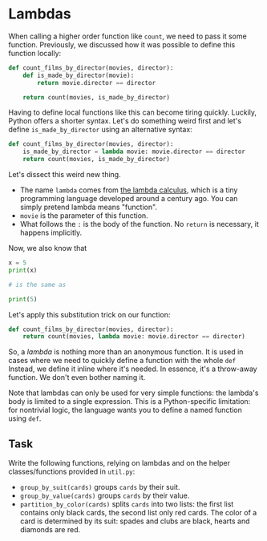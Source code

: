 # Lambdas

When calling a higher order function like `count`, we need to pass it some function.
Previously, we discussed how it was possible to define this function locally:

```python
def count_films_by_director(movies, director):
    def is_made_by_director(movie):
        return movie.director == director

    return count(movies, is_made_by_director)
```

Having to define local functions like this can become tiring quickly.
Luckily, Python offers a shorter syntax.
Let's do something weird first and let's define `is_made_by_director` using an alternative syntax:

```python
def count_films_by_director(movies, director):
    is_made_by_director = lambda movie: movie.director == director
    return count(movies, is_made_by_director)
```

Let's dissect this weird new thing.

* The name `lambda` comes from [the lambda calculus](https://en.wikipedia.org/wiki/Lambda_calculus), which is a tiny programming language developed around a century ago.
  You can simply pretend lambda means "function".
* `movie` is the parameter of this function.
* What follows the `:` is the body of the function.
  No `return` is necessary, it happens implicitly.

Now, we also know that

```python
x = 5
print(x)

# is the same as

print(5)
```

Let's apply this substitution trick on our function:

```python
def count_films_by_director(movies, director):
    return count(movies, lambda movie: movie.director == director)
```

So, a _lambda_ is nothing more than an anonymous function.
It is used in cases where we need to quickly define a function with the whole `def`
Instead, we define it inline where it's needed.
In essence, it's a throw-away function.
We don't even bother naming it.

Note that lambdas can only be used for very simple functions: the lambda's body is limited to a single expression.
This is a Python-specific limitation: for nontrivial logic, the language wants you to define a named function using `def`.

## Task

Write the following functions, relying on lambdas and on the helper classes/functions provided in `util.py`:

* `group_by_suit(cards)` groups `cards` by their suit.
* `group_by_value(cards)` groups `cards` by their value.
* `partition_by_color(cards)` splits `cards` into two lists: the first list contains only black cards, the second list only red cards.
  The color of a card is determined by its suit: spades and clubs are black, hearts and diamonds are red.
